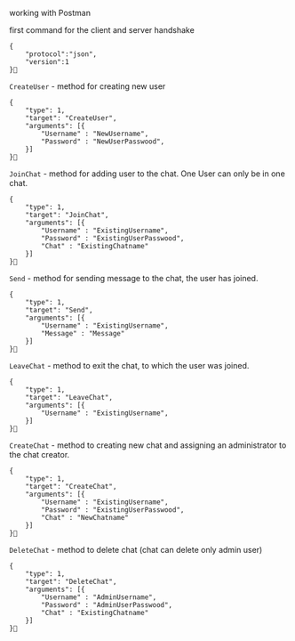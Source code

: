 working with Postman

first command for the client and server handshake
```
{
    "protocol":"json",
    "version":1
}
```

```CreateUser``` - method for creating new user
```
{
    "type": 1,
    "target": "CreateUser",
    "arguments": [{
        "Username" : "NewUsername",
        "Password" : "NewUserPasswood",
    }]
}
```

```JoinChat``` - method for adding user to the chat. One User can only be in one chat.
```
{
    "type": 1,
    "target": "JoinChat",
    "arguments": [{
        "Username" : "ExistingUsername",
        "Password" : "ExistingUserPasswood",
        "Chat" : "ExistingChatname"
    }]
}
```

```Send``` - method for sending message to the chat, the user has joined.
```
{
    "type": 1,
    "target": "Send",
    "arguments": [{
        "Username" : "ExistingUsername",
        "Message" : "Message"
    }]
}
```

```LeaveChat``` - method to exit the chat, to which the user was joined.
```
{
    "type": 1,
    "target": "LeaveChat",
    "arguments": [{
        "Username" : "ExistingUsername",
    }]
}
```

```CreateChat``` -  method to creating new chat and assigning an administrator to the chat creator.
```
{
    "type": 1,
    "target": "CreateChat",
    "arguments": [{
        "Username" : "ExistingUsername",
        "Password" : "ExistingUserPasswood",
        "Chat" : "NewChatname"
    }]
}
```

```DeleteChat``` -  method to delete chat (chat can delete only admin user)
```
{
    "type": 1,
    "target": "DeleteChat",
    "arguments": [{
        "Username" : "AdminUsername",
        "Password" : "AdminUserPasswood",
        "Chat" : "ExistingChatname"
    }]
}
```

